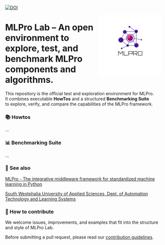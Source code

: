 [![DOI](https://zenodo.org/badge/DOI/10.5281/zenodo.6653484.svg)](https://doi.org/10.5281/zenodo.6653484)

<img src="https://github.com/fhswf/MLPro/blob/main/doc/logo/original/logo.png?raw=True" align="right" width="40%"/>

# MLPro Lab – An open environment to explore, test, and benchmark MLPro components and algorithms. 

This repository is the official test and exploration environment for MLPro.  
It combines executable **HowTos** and a structured **Benchmarking Suite**  
to explore, verify, and compare the capabilities of the MLPro framework.


### 📚 Howtos
...


### 📊 Benchmarking Suite
...


### 🔗 See also

[MLPro - The integrative middleware framework for standardized machine learning in Python](https://mlpro.readthedocs.io/)

[South Westphalia University of Applied Sciences, Dept. of Automation Technology and Learning Systems](https://www.fh-swf.de/de/forschung___transfer_4/labore_3/labs/labor_fuer_automatisierungstechnik__soest_1/standardseite_57.php)


### 🤝 How to contribute

We welcome issues, improvements, and examples that fit into the structure and style of MLPro Lab.

Before submitting a pull request, please read our [contribution guidelines](./CONTRIBUTING.md).
